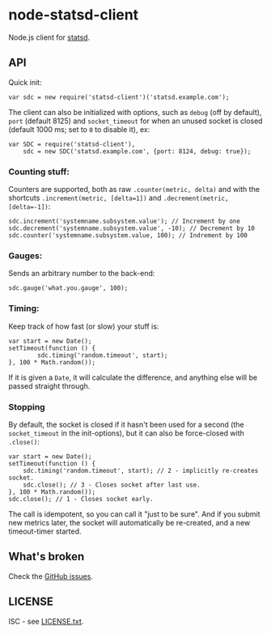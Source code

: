 node-statsd-client
==================

Node.js client for [statsd](https://github.com/etsy/statsd).

API
---

Quick init:

    var sdc = new require('statsd-client')('statsd.example.com');

The client can also be initialized with options, such as `debug` (off by
default), `port` (default 8125) and `socket_timeout` for when an unused socket
is closed (default 1000 ms; set to `0` to disable it), ex:

    var SDC = require('statsd-client'),
        sdc = new SDC('statsd.example.com', {port: 8124, debug: true});

### Counting stuff:

Counters are supported, both as raw `.counter(metric, delta)` and with the
shortcuts `.increment(metric, [delta=1])` and `.decrement(metric, [delta=-1])`:

    sdc.increment('systemname.subsystem.value'); // Increment by one
	sdc.decrement('systemname.subsystem.value', -10); // Decrement by 10
	sdc.counter('systemname.subsystem.value, 100); // Indrement by 100

### Gauges:

Sends an arbitrary number to the back-end:

	sdc.gauge('what.you.gauge', 100);

### Timing:

Keep track of how fast (or slow) your stuff is:

	var start = new Date();
	setTimeout(function () {
			sdc.timing('random.timeout', start);
	}, 100 * Math.random());

If it is given a `Date`, it will calculate the difference, and anything else
will be passed straight through.

### Stopping

By default, the socket is closed if it hasn't been used for a second (the `socket_timeout` in the init-options), but it can also be force-closed with `.close()`:

	var start = new Date();
	setTimeout(function () {
		sdc.timing('random.timeout', start); // 2 - implicitly re-creates socket.
		sdc.close(); // 3 - Closes socket after last use.
	}, 100 * Math.random());
    sdc.close(); // 1 - Closes socket early.

The call is idempotent, so you can call it "just to be sure". And if you submit
new metrics later, the socket will automatically be re-created, and a new
timeout-timer started.

What's broken
-------------

Check the [GitHub issues](https://github.com/msiebuhr/node-statsd-client/issues).

LICENSE
-------

ISC - see
[LICENSE.txt](https://github.com/msiebuhr/node-statsd-client/blob/master/LICENSE.txt).

